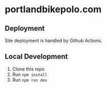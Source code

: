# portlandbikepolo.com

## Deployment

Site deployment is handled by Github Actions.

## Local Development

1. Clone this repo
2. Run `npm install`
3. Run `npm run dev`

